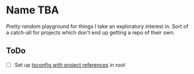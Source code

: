 # Name TBA

*Pretty random* playground for things I take an exploratory interest in. Sort of a catch-all for projects which don't end up getting a repo of their own.

## ToDo

- [ ] Set up [tsconfig with project references](https://www.typescriptlang.org/docs/handbook/project-references.html) in root
